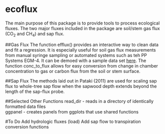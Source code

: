 # ecoflux

The main purpose of this package is to provide tools to process ecological fluxes. The two major fluxes included in the package are soil/stem gas flux (CO<sub>2</sub> and CH<sub>4</sub>) and sap flux.

##Gas Flux 
The function efflux() provides an interactive way to clean data and fit a regression. It is especially useful for soil gas flux measurements from manual syringe sampling or automated systems such as teh PP Systems EGM-4. It can be demoed with a sample data set <a href=https://joeshannon.shinyapps.io/efflux/>here</a>. The function conc_to_flux allows for easy conversion from change in chamber concentration to gas or carbon flux from the soil or stem surface.

##Sap Flux
The methods laid out in Pataki (2011) are used for scaling sap flux to whole-tree sap flow when the sapwood depth extends beyond the length of the sap-flux probe.

##Selected Other Functions
read_dir - reads in a directory of identically formatted data files  
ggpanel - creates panels from ggplots that use shared functions

#To Do
Add hydrologic fluxes (load)
Add sap flow to transpiration conversion functions
